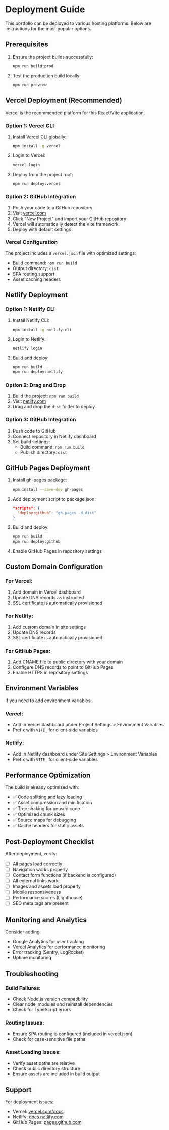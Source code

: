 # Deployment Guide

This portfolio can be deployed to various hosting platforms. Below are instructions for the most popular options.

## Prerequisites

1. Ensure the project builds successfully:
   ```bash
   npm run build:prod
   ```

2. Test the production build locally:
   ```bash
   npm run preview
   ```

## Vercel Deployment (Recommended)

Vercel is the recommended platform for this React/Vite application.

### Option 1: Vercel CLI
1. Install Vercel CLI globally:
   ```bash
   npm install -g vercel
   ```

2. Login to Vercel:
   ```bash
   vercel login
   ```

3. Deploy from the project root:
   ```bash
   npm run deploy:vercel
   ```

### Option 2: GitHub Integration
1. Push your code to a GitHub repository
2. Visit [vercel.com](https://vercel.com)
3. Click "New Project" and import your GitHub repository
4. Vercel will automatically detect the Vite framework
5. Deploy with default settings

### Vercel Configuration
The project includes a `vercel.json` file with optimized settings:
- Build command: `npm run build`
- Output directory: `dist`
- SPA routing support
- Asset caching headers

## Netlify Deployment

### Option 1: Netlify CLI
1. Install Netlify CLI:
   ```bash
   npm install -g netlify-cli
   ```

2. Login to Netlify:
   ```bash
   netlify login
   ```

3. Build and deploy:
   ```bash
   npm run build
   npm run deploy:netlify
   ```

### Option 2: Drag and Drop
1. Build the project: `npm run build`
2. Visit [netlify.com](https://netlify.com)
3. Drag and drop the `dist` folder to deploy

### Option 3: GitHub Integration
1. Push code to GitHub
2. Connect repository in Netlify dashboard
3. Set build settings:
   - Build command: `npm run build`
   - Publish directory: `dist`

## GitHub Pages Deployment

1. Install gh-pages package:
   ```bash
   npm install --save-dev gh-pages
   ```

2. Add deployment script to package.json:
   ```json
   "scripts": {
     "deploy:github": "gh-pages -d dist"
   }
   ```

3. Build and deploy:
   ```bash
   npm run build
   npm run deploy:github
   ```

4. Enable GitHub Pages in repository settings

## Custom Domain Configuration

### For Vercel:
1. Add domain in Vercel dashboard
2. Update DNS records as instructed
3. SSL certificate is automatically provisioned

### For Netlify:
1. Add custom domain in site settings
2. Update DNS records
3. SSL certificate is automatically provisioned

### For GitHub Pages:
1. Add CNAME file to public directory with your domain
2. Configure DNS records to point to GitHub Pages
3. Enable HTTPS in repository settings

## Environment Variables

If you need to add environment variables:

### Vercel:
- Add in Vercel dashboard under Project Settings > Environment Variables
- Prefix with `VITE_` for client-side variables

### Netlify:
- Add in Netlify dashboard under Site Settings > Environment Variables
- Prefix with `VITE_` for client-side variables

## Performance Optimization

The build is already optimized with:
- ✅ Code splitting and lazy loading
- ✅ Asset compression and minification
- ✅ Tree shaking for unused code
- ✅ Optimized chunk sizes
- ✅ Source maps for debugging
- ✅ Cache headers for static assets

## Post-Deployment Checklist

After deployment, verify:
- [ ] All pages load correctly
- [ ] Navigation works properly
- [ ] Contact form functions (if backend is configured)
- [ ] All external links work
- [ ] Images and assets load properly
- [ ] Mobile responsiveness
- [ ] Performance scores (Lighthouse)
- [ ] SEO meta tags are present

## Monitoring and Analytics

Consider adding:
- Google Analytics for user tracking
- Vercel Analytics for performance monitoring
- Error tracking (Sentry, LogRocket)
- Uptime monitoring

## Troubleshooting

### Build Failures:
- Check Node.js version compatibility
- Clear node_modules and reinstall dependencies
- Check for TypeScript errors

### Routing Issues:
- Ensure SPA routing is configured (included in vercel.json)
- Check for case-sensitive file paths

### Asset Loading Issues:
- Verify asset paths are relative
- Check public directory structure
- Ensure assets are included in build output

## Support

For deployment issues:
- Vercel: [vercel.com/docs](https://vercel.com/docs)
- Netlify: [docs.netlify.com](https://docs.netlify.com)
- GitHub Pages: [pages.github.com](https://pages.github.com)